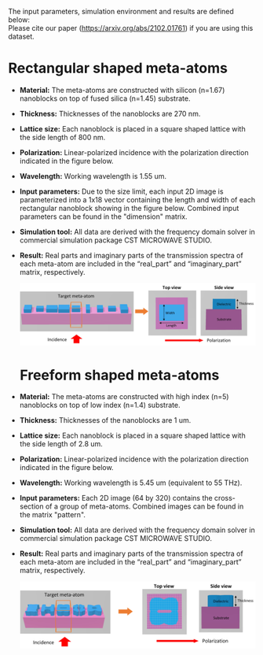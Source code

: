 The input parameters, simulation environment and results are defined below:  
Please cite our paper (https://arxiv.org/abs/2102.01761) if you are using this dataset.

# Rectangular shaped meta-atoms

-   **Material:** The meta-atoms are constructed with silicon (n=1.67) nanoblocks on top of fused silica (n=1.45) substrate.

-   **Thickness:** Thicknesses of the nanoblocks are 270 nm.

-   **Lattice size:** Each nanoblock is placed in a square
    shaped lattice with the side length of 800 nm.                         

-   **Polarization:** Linear-polarized incidence with the polarization direction
    indicated in the figure below.

-   **Wavelength:** Working wavelength is 1.55 um.

-   **Input parameters:** Due to the size limit, each input 2D image is parameterized into a 1x18 vector containing the length and width of each rectangular nanoblock showing in the figure below. Combined input parameters can be found in the "dimension" matrix.

-   **Simulation tool:** All data are derived with the frequency domain solver
    in commercial simulation package CST MICROWAVE STUDIO.

-   **Result:** Real parts and imaginary parts of the transmission spectra of
    each meta-atom are included in the “real_part” and “imaginary_part” matrix, respectively.
    
    ![image](https://github.com/SensongAn/Metasurface-mutual-coupling/blob/main/pics/coupling_rectangle.jpg)
    
    
    # Freeform shaped meta-atoms

-   **Material:** The meta-atoms are constructed with high index (n=5) nanoblocks on top of low index (n=1.4) substrate.

-   **Thickness:** Thicknesses of the nanoblocks are 1 um.

-   **Lattice size:** Each nanoblock is placed in a square
    shaped lattice with the side length of 2.8 um.                         

-   **Polarization:** Linear-polarized incidence with the polarization direction
    indicated in the figure below.

-   **Wavelength:** Working wavelength is 5.45 um (equivalent to 55 THz).

-   **Input parameters:** Each 2D image (64 by 320) contains the cross-section of a group of meta-atoms. Combined images can be found in the matrix "pattern".

-   **Simulation tool:** All data are derived with the frequency domain solver
    in commercial simulation package CST MICROWAVE STUDIO.

-   **Result:** Real parts and imaginary parts of the transmission spectra of
    each meta-atom are included in the “real_part” and “imaginary_part” matrix, respectively.
    
    ![image](https://github.com/SensongAn/Metasurface-mutual-coupling/blob/main/pics/coupling_freeform.jpg)
